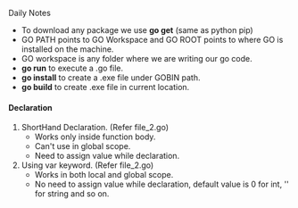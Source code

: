 Daily Notes

+ To download any package we use **go get** (same as python pip)
+ GO PATH points to GO Workspace and GO ROOT points to where GO is installed on the machine.
+ GO workspace is any folder where we are writing our go code.
+ **go run** to execute a .go file.
+ **go install** to create a .exe file under GOBIN path.
+ **go build** to create .exe file in current location.

#### Declaration
1. ShortHand Declaration. (Refer file_2.go)
    + Works only inside function body.
    + Can't use in global scope.
    + Need to assign value while declaration.
2. Using var keyword. (Refer file_2.go)
   + Works in both local and global scope.
   + No need to assign value while declaration, default value is 0 for int, '' for string and so on.

